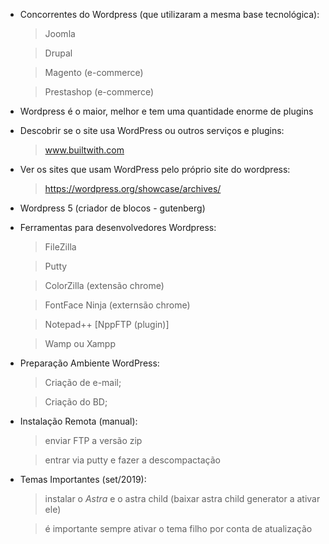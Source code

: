 - Concorrentes do Wordpress (que utilizaram a mesma base tecnológica):
    > Joomla

    > Drupal

    > Magento (e-commerce)

    > Prestashop (e-commerce)

- Wordpress é o maior, melhor e tem uma quantidade enorme de plugins

- Descobrir se o site usa WordPress ou outros serviços e plugins:
    > www.builtwith.com

- Ver os sites que usam WordPress pelo próprio site do wordpress:
    > https://wordpress.org/showcase/archives/

- Wordpress 5 (criador de blocos - gutenberg)

- Ferramentas para desenvolvedores Wordpress:
    > FileZilla

    > Putty

    > ColorZilla (extensão chrome)

    > FontFace Ninja (externsão chrome)

    > Notepad++ [NppFTP (plugin)]

    > Wamp ou Xampp

- Preparação Ambiente WordPress:
    > Criação de e-mail;

    > Criação do BD;

- Instalação Remota (manual):
    > enviar FTP a versão zip

    > entrar via putty e fazer a descompactação

- Temas Importantes (set/2019):
    > instalar o *Astra* e o astra child (baixar astra child generator a ativar ele)

    > é importante sempre ativar o tema filho por conta de atualização